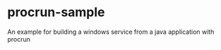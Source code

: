 procrun-sample
==============

An example for building a windows service from a java application with procrun
